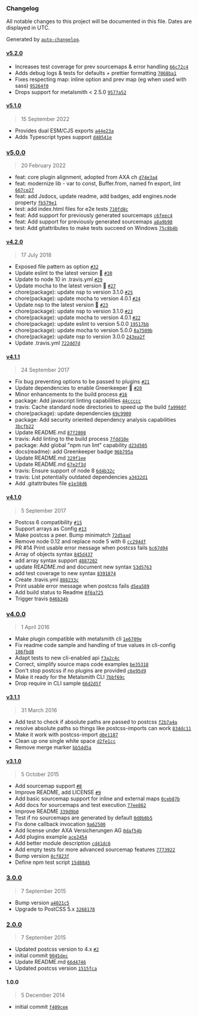 ### Changelog

All notable changes to this project will be documented in this file. Dates are displayed in UTC.

Generated by [`auto-changelog`](https://github.com/CookPete/auto-changelog).

#### [v5.2.0](https://github.com/metalsmith/postcss/compare/v5.1.0...v5.2.0)

- Increases test coverage for prev sourcemaps & error handling [`66c72c4`](https://github.com/metalsmith/postcss/commit/66c72c4586ce9358f9cd6551054ee3923d3ceee5)
- Adds debug logs & tests for defaults + prettier formatting [`7068ba1`](https://github.com/metalsmith/postcss/commit/7068ba1ddf369065362e750c260dfe3fb0724c43)
- Fixes respecting map: inline option and prev map (eg when used with sass) [`95264f0`](https://github.com/metalsmith/postcss/commit/95264f066e96437b7efdd5bcd61d0bdbe4726edc)
- Drops support for metalsmith &lt; 2.5.0 [`9577a52`](https://github.com/metalsmith/postcss/commit/9577a5203c201dee9bbf32a9ba1b96bcad3e7ffb)

#### [v5.1.0](https://github.com/metalsmith/postcss/compare/v5.0.0...v5.1.0)

> 15 September 2022

- Provides dual ESM/CJS exports [`a44e23a`](https://github.com/metalsmith/postcss/commit/a44e23a5519f24d50c2fed490e525e68300aeaa3)
- Adds Typescript types support [`d40541e`](https://github.com/metalsmith/postcss/commit/d40541e4200c8435f3b448611720eb559f9b35ad)

### [v5.0.0](https://github.com/metalsmith/postcss/compare/v4.2.0...v5.0.0)

> 20 February 2022

- feat: core plugin alignment, adopted from AXA ch [`d74e3a4`](https://github.com/metalsmith/postcss/commit/d74e3a426e07a76768632359532dbd778fb4e8e4)
- feat: modernize lib - var to const, Buffer.from, named fn export, lint [`667ce27`](https://github.com/metalsmith/postcss/commit/667ce279950f20c8c781d236eddfc3334e93dc9c)
- feat: add Jsdocs, update readme, add badges, add engines.node property [`fb579e1`](https://github.com/metalsmith/postcss/commit/fb579e12c934f0c67652630c772b54d466fc38b8)
- test: add index.html files for e2e tests [`710fd8c`](https://github.com/metalsmith/postcss/commit/710fd8c31eb21a93b62201d0a823929799fe0b41)
- feat: Add support for previously generated sourcemaps [`c6feec4`](https://github.com/metalsmith/postcss/commit/c6feec4063b920efae62a1660c414e9afb18e2b0)
- feat: Add support for previously generated sourcemaps [`a8a9b98`](https://github.com/metalsmith/postcss/commit/a8a9b98835a2418b807406c151f5fcd309a4451c)
- test: Add gitattributes to make tests succeed on Windows [`75c8b4b`](https://github.com/metalsmith/postcss/commit/75c8b4beb21935d9b8f278b716ed47100a0365e7)

#### [v4.2.0](https://github.com/metalsmith/postcss/compare/v4.1.1...v4.2.0)

> 17 July 2018

- Exposed file pattern as option [`#32`](https://github.com/metalsmith/postcss/pull/32)
- Update eslint to the latest version 🚀 [`#30`](https://github.com/metalsmith/postcss/pull/30)
- Update to node 10 in .travis.yml [`#29`](https://github.com/metalsmith/postcss/pull/29)
- Update mocha to the latest version 🚀 [`#27`](https://github.com/metalsmith/postcss/pull/27)
- chore(package): update nsp to version 3.1.0 [`#25`](https://github.com/metalsmith/postcss/pull/25)
- chore(package): update mocha to version 4.0.1 [`#24`](https://github.com/metalsmith/postcss/pull/24)
- Update nsp to the latest version 🚀 [`#23`](https://github.com/metalsmith/postcss/pull/23)
- chore(package): update nsp to version 3.1.0 [`#23`](https://github.com/metalsmith/postcss/issues/23)
- chore(package): update mocha to version 4.0.1 [`#22`](https://github.com/metalsmith/postcss/issues/22)
- chore(package): update eslint to version 5.0.0 [`19517bb`](https://github.com/metalsmith/postcss/commit/19517bb2d0a25cb4d7343037a4bc7177c66fe383)
- chore(package): update mocha to version 5.0.0 [`8a7509b`](https://github.com/metalsmith/postcss/commit/8a7509b9c2ebfc3cb57e7472b9f1b4ccf3c796dc)
- chore(package): update nsp to version 3.0.0 [`243ea2f`](https://github.com/metalsmith/postcss/commit/243ea2f901c8cb6a7be60e9aa76a561a679c3a0d)
- Update .travis.yml [`722dd7d`](https://github.com/metalsmith/postcss/commit/722dd7df6ab9e9f49545a2132324680f801d389a)

#### [v4.1.1](https://github.com/metalsmith/postcss/compare/v4.1.0...v4.1.1)

> 24 September 2017

- Fix bug preventing options to be passed to plugins [`#21`](https://github.com/metalsmith/postcss/pull/21)
- Update dependencies to enable Greenkeeper 🌴 [`#20`](https://github.com/metalsmith/postcss/pull/20)
- Minor enhancements to the build process [`#16`](https://github.com/metalsmith/postcss/pull/16)
- package: Add javascript linting capabilities [`44ccccc`](https://github.com/metalsmith/postcss/commit/44cccccbb80d4d1fa07057138a844652ccad8726)
- travis: Cache standard node directories to speed up the build [`fa9960f`](https://github.com/metalsmith/postcss/commit/fa9960fdf75947a9605d388fd036ebf000c1e7aa)
- chore(package): update dependencies [`69c9900`](https://github.com/metalsmith/postcss/commit/69c9900ead6391a13f379fb995d11b8c496a943b)
- package: Add security oriented dependency analysis capabilities [`3bcfb22`](https://github.com/metalsmith/postcss/commit/3bcfb22767c321d0d089b5df04aacf19c88d9c42)
- Update README.md [`87f2808`](https://github.com/metalsmith/postcss/commit/87f28084e9565dc94495ec8da48d727dfdbfe6ac)
- travis: Add linting to the build process [`7fdd10e`](https://github.com/metalsmith/postcss/commit/7fdd10ef7b279f736814d3d58476552e3829f2ce)
- package: Add global "npm run lint" capability [`d23d505`](https://github.com/metalsmith/postcss/commit/d23d505c62f4482adb886138aeb5ec6a28ba004e)
- docs(readme): add Greenkeeper badge [`96b795a`](https://github.com/metalsmith/postcss/commit/96b795a7bf276cc73f598612a9cb48b98b5736b9)
- Update README.md [`329f1ee`](https://github.com/metalsmith/postcss/commit/329f1ee125d1cc13d0fec0ce884037fe060d3ae8)
- Update README.md [`67e2f3d`](https://github.com/metalsmith/postcss/commit/67e2f3dfb066a4e6b6c571b5b65ec632da7b5981)
- travis: Ensure support of node 8 [`6d4b32c`](https://github.com/metalsmith/postcss/commit/6d4b32c1c815347738f916ab752a11ad5c21baf3)
- travis: List potentially outdated dependencies [`a3432d1`](https://github.com/metalsmith/postcss/commit/a3432d179e4965520104a038fa2656d6c89ae06c)
- Add .gitattributes file [`e1e38d6`](https://github.com/metalsmith/postcss/commit/e1e38d6e41740f2e3309463dd9eed8020951963c)

#### [v4.1.0](https://github.com/metalsmith/postcss/compare/v4.0.0...v4.1.0)

> 5 September 2017

- Postcss 6 compatibility [`#15`](https://github.com/metalsmith/postcss/pull/15)
- Support arrays as Config [`#13`](https://github.com/metalsmith/postcss/pull/13)
- Make postcss a peer. Bump minimatch [`72d5aad`](https://github.com/metalsmith/postcss/commit/72d5aadec2796c10c97d503b4844e154a73102b9)
- Remove node 0.12 and replace node 5 with 6 [`cc294df`](https://github.com/metalsmith/postcss/commit/cc294df62fd6fe1cd0f3abe2c6072fd1c7a32232)
- PR #14 Print usable error message when postcss fails [`bc67d04`](https://github.com/metalsmith/postcss/commit/bc67d04535369f8902695397e980d02e93bc0bf5)
- Array of objects syntax [`845d437`](https://github.com/metalsmith/postcss/commit/845d4375359abcede8659052d092d5a3c5bc3c72)
- add array syntax support [`4887202`](https://github.com/metalsmith/postcss/commit/488720241df1439cc776dd5d74fd8a55c3a6318d)
- update README.md and document new syntax [`53d5763`](https://github.com/metalsmith/postcss/commit/53d5763f87cd1cb2c7f098af234f3914adb22bce)
- add test coverage to new syntax [`8391874`](https://github.com/metalsmith/postcss/commit/83918745c2124dd9bf171d2e35e210d6d2ba12f5)
- Create .travis.yml [`888233c`](https://github.com/metalsmith/postcss/commit/888233c22c7896fdf81c6be8850e9312373b8442)
- Print usable error message when postcss fails [`d5ea589`](https://github.com/metalsmith/postcss/commit/d5ea5899e6a2a9fd70c02cf99a855de6e015f17d)
- Add build status to Readme [`8f6a725`](https://github.com/metalsmith/postcss/commit/8f6a725c948108ac139b90555d32b7cd851089c2)
- Trigger travis [`046b34b`](https://github.com/metalsmith/postcss/commit/046b34bd6174be6515faa76b761a07d839f7bda3)

### [v4.0.0](https://github.com/metalsmith/postcss/compare/v3.1.1...v4.0.0)

> 1 April 2016

- Make plugin compatible with metalsmith cli [`1e6709e`](https://github.com/metalsmith/postcss/commit/1e6709e843951cec204e87592c518b672feffd40)
- Fix readme code sample and handling of true values in cli-config [`186fbd8`](https://github.com/metalsmith/postcss/commit/186fbd844d3ac451e549bcf17f9bb1d035bcbfd5)
- Adapt tests to new cli-enabled api [`f3a2c4c`](https://github.com/metalsmith/postcss/commit/f3a2c4c2e9d10bc7608ba6a59b42ee622d31175d)
- Correct, simplify source maps code examples [`be35318`](https://github.com/metalsmith/postcss/commit/be35318e2e982c475856a3702dc7b94d0a3cb677)
- Don't stop postcss if no plugins are provided [`c6e95d9`](https://github.com/metalsmith/postcss/commit/c6e95d9ba1bc43e8475be5bd3281ff4490facbc4)
- Make it ready for the Metalsmith CLI [`7bbf69c`](https://github.com/metalsmith/postcss/commit/7bbf69c1006d6479ff8215b593f41301d2399787)
- Drop require in CLI sample [`66d2d5f`](https://github.com/metalsmith/postcss/commit/66d2d5faa416bf20951cb15f8dd746f63161467f)

#### [v3.1.1](https://github.com/metalsmith/postcss/compare/v3.1.0...v3.1.1)

> 31 March 2016

- Add test to check if absolute paths are passed to postcss [`f2b7a4a`](https://github.com/metalsmith/postcss/commit/f2b7a4a0f4c09fd3d5351038dfc14b0f0ff9dc2b)
- resolve absolute paths so things like postcss-imports can work [`834dc11`](https://github.com/metalsmith/postcss/commit/834dc11f70dffc4d5bd4a28e9274839745d91288)
- Make it work with postcss-import [`d0e1187`](https://github.com/metalsmith/postcss/commit/d0e1187569882c052f58285c26ecaca93d9917ef)
- Clean up one single white space [`d2fe1cc`](https://github.com/metalsmith/postcss/commit/d2fe1cc45627b7f09ccd0bf88f6adf52a0c24439)
- Remove merge marker [`bb54d5a`](https://github.com/metalsmith/postcss/commit/bb54d5afa9404619dcdb8bccbc83445a16e9ea7f)

#### [v3.1.0](https://github.com/metalsmith/postcss/compare/3.0.0...v3.1.0)

> 5 October 2015

- Add sourcemap support [`#8`](https://github.com/metalsmith/postcss/pull/8)
- Improve README, add LICENSE [`#9`](https://github.com/metalsmith/postcss/pull/9)
- Add basic sourcemap support for inline and external maps [`0ceb87b`](https://github.com/metalsmith/postcss/commit/0ceb87b4d77870effc5bc37d9fb4d0998e21ce56)
- Add docs for sourcemaps and test execution [`77ee862`](https://github.com/metalsmith/postcss/commit/77ee862e3a23cb3d0b9b176ae6b1ca6ca01af645)
- Improve README [`339d9b0`](https://github.com/metalsmith/postcss/commit/339d9b06d1e968427788baae78918bd286071657)
- Test if no sourcemaps are generated by default [`0d0b0b5`](https://github.com/metalsmith/postcss/commit/0d0b0b556ab2435a3e98b1042ed69fe85ee830b3)
- Fix done callback invocation [`9a62500`](https://github.com/metalsmith/postcss/commit/9a62500ef96c97b1e45ccd92c60f0f26f3dda5c4)
- Add license under AXA Versicherungen AG [`0daf54b`](https://github.com/metalsmith/postcss/commit/0daf54b6ccc57662bd019560a1c7c60fa5a3c660)
- Add plugins example [`ace2454`](https://github.com/metalsmith/postcss/commit/ace245456e19f383e68dab75b2a368a1120f0e8e)
- Add better module description [`cd41dc6`](https://github.com/metalsmith/postcss/commit/cd41dc64a04b2b9040ba449c1c8efaa9244abb51)
- Add empty tests for more advanced sourcemap features [`7773922`](https://github.com/metalsmith/postcss/commit/77739227ce66288bc695de70b45894ceb6604fec)
- Bump version [`8cf823f`](https://github.com/metalsmith/postcss/commit/8cf823f808e32a4f47287856179accdb605f5abf)
- Define npm test script [`15d8845`](https://github.com/metalsmith/postcss/commit/15d884598c26ec19372b218e5f7a7f490b12bd0e)

### [3.0.0](https://github.com/metalsmith/postcss/compare/2.0.0...3.0.0)

> 7 September 2015

- Bump version [`a4021c5`](https://github.com/metalsmith/postcss/commit/a4021c519a68e4a7609922aa089294627e7c18c2)
- Upgrade to PostCSS 5.x [`3268178`](https://github.com/metalsmith/postcss/commit/32681782c44d353c248be8ac810ab6bc5718e653)

### [2.0.0](https://github.com/metalsmith/postcss/compare/1.0.0...2.0.0)

> 7 September 2015

- Updated postcss version to 4.x [`#2`](https://github.com/metalsmith/postcss/pull/2)
- initial commit [`9045dec`](https://github.com/metalsmith/postcss/commit/9045dec5cef142daf1cb9d02512e0d2d7b029248)
- Update README.md [`66d4746`](https://github.com/metalsmith/postcss/commit/66d4746f671dbe5ab46c8d9f04747cf1dde6ccc2)
- Updated postcss version [`1515fca`](https://github.com/metalsmith/postcss/commit/1515fca350bfabac57ca3718f15bd5277f6db1bb)

#### 1.0.0

> 5 December 2014

- initial commit [`f409cee`](https://github.com/metalsmith/postcss/commit/f409cee95c972d6dc06df4cea1288bb8d9e953d4)
